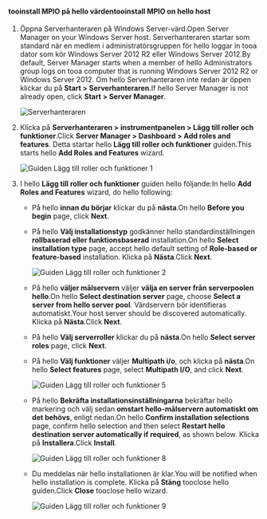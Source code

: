 #### <a name="tooinstall-mpio-on-hello-host"></a><span data-ttu-id="c19c7-101">tooinstall MPIO på hello värden</span><span class="sxs-lookup"><span data-stu-id="c19c7-101">tooinstall MPIO on hello host</span></span>
1. <span data-ttu-id="c19c7-102">Öppna Serverhanteraren på Windows Server-värd.</span><span class="sxs-lookup"><span data-stu-id="c19c7-102">Open Server Manager on your Windows Server host.</span></span> <span data-ttu-id="c19c7-103">Serverhanteraren startar som standard när en medlem i administratörsgruppen för hello loggar in tooa dator som kör Windows Server 2012 R2 eller Windows Server 2012.</span><span class="sxs-lookup"><span data-stu-id="c19c7-103">By default, Server Manager starts when a member of hello Administrators group logs on tooa computer that is running Windows Server 2012 R2 or Windows Server 2012.</span></span> <span data-ttu-id="c19c7-104">Om hello Serverhanteraren inte redan är öppen klickar du på **Start > Serverhanteraren**.</span><span class="sxs-lookup"><span data-stu-id="c19c7-104">If hello Server Manager is not already open, click **Start > Server Manager**.</span></span>
   
    ![Serverhanteraren](./media/storsimple-install-mpio-windows-server/IC740997.png)
2. <span data-ttu-id="c19c7-106">Klicka på **Serverhanteraren > instrumentpanelen > Lägg till roller och funktioner**.</span><span class="sxs-lookup"><span data-stu-id="c19c7-106">Click **Server Manager > Dashboard > Add roles and features**.</span></span> <span data-ttu-id="c19c7-107">Detta startar hello **Lägg till roller och funktioner** guiden.</span><span class="sxs-lookup"><span data-stu-id="c19c7-107">This starts hello **Add Roles and Features** wizard.</span></span>
   
    ![Guiden Lägg till roller och funktioner 1](./media/storsimple-install-mpio-windows-server/IC740998.png)
3. <span data-ttu-id="c19c7-109">I hello **Lägg till roller och funktioner** guiden hello följande:</span><span class="sxs-lookup"><span data-stu-id="c19c7-109">In hello **Add Roles and Features** wizard, do hello following:</span></span>
   
   * <span data-ttu-id="c19c7-110">På hello **innan du börjar** klickar du på **nästa**.</span><span class="sxs-lookup"><span data-stu-id="c19c7-110">On hello **Before you begin** page, click **Next**.</span></span>
   * <span data-ttu-id="c19c7-111">På hello **Välj installationstyp** godkänner hello standardinställningen **rollbaserad eller funktionsbaserad** installation.</span><span class="sxs-lookup"><span data-stu-id="c19c7-111">On hello **Select installation type** page, accept hello default setting of **Role-based or feature-based** installation.</span></span> <span data-ttu-id="c19c7-112">Klicka på **Nästa**.</span><span class="sxs-lookup"><span data-stu-id="c19c7-112">Click **Next**.</span></span>
     
       ![Guiden Lägg till roller och funktioner 2](./media/storsimple-install-mpio-windows-server/IC740999.png)
   * <span data-ttu-id="c19c7-114">På hello **väljer målservern** väljer **välja en server från serverpoolen hello**.</span><span class="sxs-lookup"><span data-stu-id="c19c7-114">On hello **Select destination server** page, choose **Select a server from hello server pool**.</span></span> <span data-ttu-id="c19c7-115">Värdservern bör identifieras automatiskt.</span><span class="sxs-lookup"><span data-stu-id="c19c7-115">Your host server should be discovered automatically.</span></span> <span data-ttu-id="c19c7-116">Klicka på **Nästa**.</span><span class="sxs-lookup"><span data-stu-id="c19c7-116">Click **Next**.</span></span>
   * <span data-ttu-id="c19c7-117">På hello **Välj serverroller** klickar du på **nästa**.</span><span class="sxs-lookup"><span data-stu-id="c19c7-117">On hello **Select server roles** page, click **Next**.</span></span>
   * <span data-ttu-id="c19c7-118">På hello **Välj funktioner** väljer **Multipath i/o**, och klicka på **nästa**.</span><span class="sxs-lookup"><span data-stu-id="c19c7-118">On hello **Select features** page, select **Multipath I/O**, and click **Next**.</span></span>
     
       ![Guiden Lägg till roller och funktioner 5](./media/storsimple-install-mpio-windows-server/IC741000.png)
   * <span data-ttu-id="c19c7-120">På hello **Bekräfta installationsinställningarna** bekräftar hello markering och välj sedan **omstart hello-målservern automatiskt om det behövs**, enligt nedan.</span><span class="sxs-lookup"><span data-stu-id="c19c7-120">On hello **Confirm installation selections** page, confirm hello selection and then select **Restart hello destination server automatically if required**, as shown below.</span></span> <span data-ttu-id="c19c7-121">Klicka på **Installera**.</span><span class="sxs-lookup"><span data-stu-id="c19c7-121">Click **Install**.</span></span>
     
       ![Guiden Lägg till roller och funktioner 8](./media/storsimple-install-mpio-windows-server/IC741001.png)
   * <span data-ttu-id="c19c7-123">Du meddelas när hello installationen är klar.</span><span class="sxs-lookup"><span data-stu-id="c19c7-123">You will be notified when hello installation is complete.</span></span> <span data-ttu-id="c19c7-124">Klicka på **Stäng** tooclose hello guiden.</span><span class="sxs-lookup"><span data-stu-id="c19c7-124">Click **Close** tooclose hello wizard.</span></span>
     
       ![Guiden Lägg till roller och funktioner 9](./media/storsimple-install-mpio-windows-server/IC741002.png)

